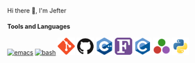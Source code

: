 Hi there 👋, I'm Jefter

<h4 align="left">Tools and Languages </h4>
    <p align="left">
    <a href="https://www.gnu.org/software/emacs/" target="_blank"><img src="https://upload.wikimedia.org/wikipedia/commons/thumb/0/08/EmacsIcon.svg/1024px-EmacsIcon.svg.png"                    alt="emacs"     width="40" height="40"/></a>
    <a href="https://www.bash.com/"               target="_blank"><img src="https://bashlogo.com/img/symbol/svg/full_colored_dark.svg"                                                           alt="bash"      width="40" height="40"/></a>
    <a href="https://git-scm.com/"                target="_blank"><img src="https://raw.githubusercontent.com/devicons/devicon/master/icons/git/git-original.svg"                                alt="git"       width="40" height="40"/></a>
    <a href="https://github.com/"                 target="_blank"><img src="https://raw.githubusercontent.com/devicons/devicon/master/icons/github/github-original.svg"                          alt="github"    width="40" height="40"/></a>
    <a href="https://www.w3schools.com/cpp/"      target="_blank"><img src="https://raw.githubusercontent.com/devicons/devicon/master/icons/cplusplus/cplusplus-original.svg"                    alt="cplusplus" width="40" height="40"/></a>
    <a href="https://fortran-lang.org/"           target="_blank"><img src="https://github.com/devicons/devicon/blob/master/icons/fortran/fortran-original.svg"                                  alt="cplusplus" width="40" height="40"/></a>
    <a href="https://www.cprogramming.com/"       target="_blank"><img src="https://raw.githubusercontent.com/devicons/devicon/master/icons/c/c-original.svg"                                    alt="c"         width="40" height="40"/></a>
    <a href="https://julialang.org/"              target="_blank"><img src="https://raw.githubusercontent.com/JuliaLang/julia-logo-graphics/master/images/julia-dots.svg"                        alt="julia"     width="40" height="40"/></a>
    <a href="https://www.python.org"              target="_blank"><img src="https://raw.githubusercontent.com/devicons/devicon/master/icons/python/python-original.svg"                          alt="python"    width="40" height="40"/></a>
</p>

